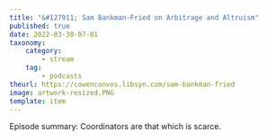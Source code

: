 ```yaml
---
title: "&#127911; Sam Bankman-Fried on Arbitrage and Altruism"
published: true
date: 2022-03-30-07-01
taxonomy:
    category:
        - stream
    tag:
        - podcasts
theurl: https://cowenconvos.libsyn.com/sam-bankman-fried
image: artwork-resized.PNG
template: item
---
```


Episode summary: Coordinators are that which is scarce.
